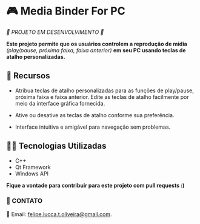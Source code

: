 # **🎮 Media Binder For PC**
_🚧 PROJETO EM DESENVOLVIMENTO 🚧_

**Este projeto permite que os usuários controlem a reprodução de mídia** _(play/pause, próxima faixa, faixa anterior)_ **em seu PC usando teclas de atalho personalizadas.**

## 🚀 Recursos
- Atribua teclas de atalho personalizadas para as funções de play/pause, próxima faixa e faixa anterior.
Edite as teclas de atalho facilmente por meio da interface gráfica fornecida.

- Ative ou desative as teclas de atalho conforme sua preferência.

- Interface intuitiva e amigável para navegação sem problemas.

## 👨‍💻 Tecnologias Utilizadas
- C++ 
- Qt Framework
- Windows API

**Fique a vontade para contribuir para este projeto com pull requests :)**

### **📌 CONTATO**

📧 Email: [felipe.lucca.t.oliveira@gmail.com](mailto:felipe.lucca.t.oliveira@gmail.com).
